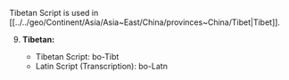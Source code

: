 Tibetan Script is used in [[../../geo/Continent/Asia/Asia~East/China/provinces~China/Tibet|Tibet]]. 

9. **Tibetan:**
    
    - Tibetan Script: bo-Tibt
    - Latin Script (Transcription): bo-Latn




